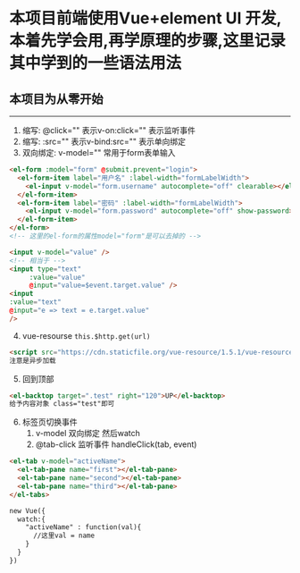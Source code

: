 # 本项目前端使用Vue+element UI 开发,本着先学会用,再学原理的步骤,这里记录其中学到的一些语法用法
## 本项目为从零开始
---
1. 缩写: @click="" 表示v-on:click=""  表示监听事件
2. 缩写: :src="" 表示v-bind:src=""  表示单向绑定
3. 双向绑定: v-model="" 常用于form表单输入
  ```html
  <el-form :model="form" @submit.prevent="login">
    <el-form-item label="用户名" :label-width="formLabelWidth">
      <el-input v-model="form.username" autocomplete="off" clearable></el-input>
    </el-form-item>
    <el-form-item label="密码" :label-width="formLabelWidth">
      <el-input v-model="form.password" autocomplete="off" show-password></el-input>
    </el-form-item>
  </el-form>
  <!-- 这里的el-form的属性model="form"是可以去掉的 -->
  ```
  ```html
  <input v-model="value" />
  <!-- 相当于 -->
  <input type="text" 
  　　　:value="value" 
  　　　@input="value=$event.target.value" />
  <input
  :value="text"
  @input="e => text = e.target.value"
  />
  ```
4. vue-resourse `this.$http.get(url)`
```html
<script src="https://cdn.staticfile.org/vue-resource/1.5.1/vue-resource.min.js"></script>
注意是异步加载 
```
5. 回到顶部
```html
<el-backtop target=".test" right="120">UP</el-backtop>
给予内容对象 class="test"即可
```
6. 标签页切换事件
   1. v-model 双向绑定  然后watch
   2. @tab-click 监听事件 handleClick(tab, event)
```html
<el-tab v-model="activeName">
  <el-tab-pane name="first"></el-tab-pane>
  <el-tab-pane name="second"></el-tab-pane>
  <el-tab-pane name="third"></el-tab-pane>
</el-tabs>

new Vue({
  watch:{
    "activeName" : function(val){
      //这里val = name
    }
  }
})
```
